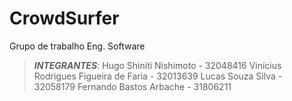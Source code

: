 # CrowdSurfer
Grupo de trabalho Eng. Software
> ***INTEGRANTES***:
>   Hugo Shiniti Nishimoto - 32048416
>   Vinícius Rodrigues Figueira de Faria - 32013639
>   Lucas Souza Silva - 32058179
>   Fernando Bastos Arbache - 31806211
